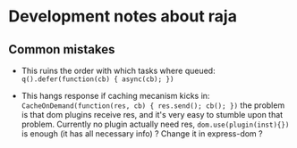 Development notes about raja
============================

Common mistakes
---------------

* This ruins the order with which tasks where queued:  
  `q().defer(function(cb) { async(cb); })`

* This hangs response if caching mecanism kicks in:
  `CacheOnDemand(function(res, cb) { res.send(); cb(); })`
  the problem is that dom plugins receive res, and it's very easy to
  stumble upon that problem. Currently no plugin actually need res,
  `dom.use(plugin(inst){})` is enough (it has all necessary info) ?
  Change it in express-dom ?


